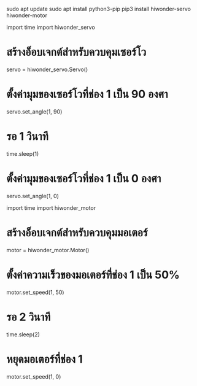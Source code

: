 sudo apt update
sudo apt install python3-pip
pip3 install hiwonder-servo hiwonder-motor

import time
import hiwonder_servo

# สร้างอ็อบเจกต์สำหรับควบคุมเซอร์โว
servo = hiwonder_servo.Servo()

# ตั้งค่ามุมของเซอร์โวที่ช่อง 1 เป็น 90 องศา
servo.set_angle(1, 90)

# รอ 1 วินาที
time.sleep(1)

# ตั้งค่ามุมของเซอร์โวที่ช่อง 1 เป็น 0 องศา
servo.set_angle(1, 0)

import time
import hiwonder_motor

# สร้างอ็อบเจกต์สำหรับควบคุมมอเตอร์
motor = hiwonder_motor.Motor()

# ตั้งค่าความเร็วของมอเตอร์ที่ช่อง 1 เป็น 50%
motor.set_speed(1, 50)

# รอ 2 วินาที
time.sleep(2)

# หยุดมอเตอร์ที่ช่อง 1
motor.set_speed(1, 0)
